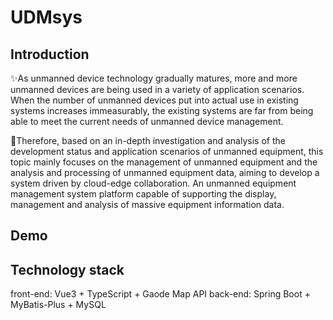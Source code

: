 # UDMsys

## Introduction
✨As unmanned device technology gradually matures, more and more unmanned devices are being used in a variety of application scenarios. When the number of unmanned devices put into actual use in existing systems increases immeasurably, the existing systems are far from being able to meet the current needs of unmanned device management.

🌈Therefore, based on an in-depth investigation and analysis of the development status and application scenarios of unmanned equipment, this topic mainly focuses on the management of unmanned equipment and the analysis and processing of unmanned equipment data, aiming to develop a system driven by cloud-edge collaboration. An unmanned equipment management system platform capable of supporting the display, management and analysis of massive equipment information data.

## Demo



## Technology stack
front-end: Vue3 + TypeScript + Gaode Map API
back-end: Spring Boot + MyBatis-Plus + MySQL

